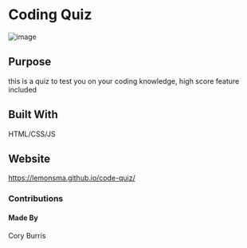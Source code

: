 # Coding Quiz
![image](https://user-images.githubusercontent.com/95662908/159136881-4be9b6f6-5a15-4bba-89c5-657edc8dd347.png)
## Purpose
this is a quiz to test you on your coding knowledge, high score feature included
## Built With
HTML/CSS/JS
## Website
https://lemonsma.github.io/code-quiz/
### Contributions
#### Made By 
Cory Burris
